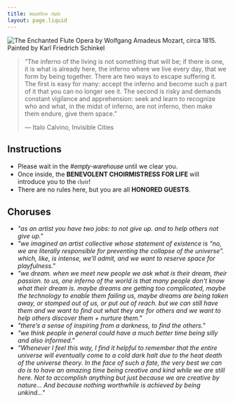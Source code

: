 ```yaml
---
title: 𝔡𝔞𝔲𝔫𝔱𝔩𝔢𝔰𝔰 𝔠𝔥𝔬𝔦𝔯
layout: page.liquid
---
```


![The Enchanted Flute Opera by Wolfgang Amadeus Mozart, circa 1815. Painted by Karl Friedrich Schinkel](/images/460677157_1034116388207433_3199492146196356430_n.png)

> “The inferno of the living is not something that will be; if there is one, it is what is already here, the inferno where we live every day, that we form by being together. There are two ways to escape suffering it. The first is easy for many: accept the inferno and become such a part of it that you can no longer see it. The second is risky and demands constant vigilance and apprehension: seek and learn to recognize who and what, in the midst of inferno, are not inferno, then make them endure, give them space.”
>
> ― Italo Calvino, Invisible Cities

## Instructions

- Please wait in the #𝑒𝑚𝑝𝑡𝑦-𝑤𝑎𝑟𝑒ℎ𝑜𝑢𝑠𝑒 until we clear you.
- Once inside, the **BENEVOLENT CHOIRMISTRESS FOR LIFE** will introduce you to the 𝔠𝔥𝔬𝔦𝔯!
- There are no rules here, but you are all **HONORED GUESTS**.

## Choruses

- _"as an artist you have two jobs: to not give up. and to help others not give up."_
- _"we imagined an artist collective whose statement of existence is “no, we are literally responsible for preventing the collapse of the universe”. which, like, is intense, we’ll admit, and we want to reserve space for playfulness."_
- _"we dream. when we meet new people we ask what is their dream, their passion. to us, one inferno of the world is that many people don't know what their dream is. maybe dreams are getting too complicated, maybe the technology to enable them failing us, maybe dreams are being taken away, or stomped out of us, or put out of reach. but we can still have them and we want to find out what they are for others and we want to help others discover them + nurture them."_
- _"there’s a sense of inspiring from a darkness, to find the others."_
- _"we think people in general could have a much better time being silly and also informed."_
- _"Whenever I feel this way, I find it helpful to remember that the entire universe will eventually come to a cold dark halt due to the heat death of the universe theory. In the face of such a fate, the very best we can do is to have an amazing time being creative and kind while we are still here. Not to accomplish anything but just because we are creative by nature... And because nothing worthwhile is achieved by being unkind..."_
